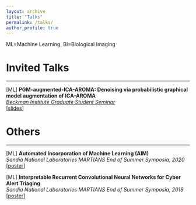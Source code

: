 ```yaml
---
layout: archive
title: "Talks"
permalink: /talks/
author_profile: true
---
```


ML=Machine Learning, BI=Biological Imaging

# Invited Talks
---
[ML] **PGM-augmented-ICA-AROMA: Denoising via probabilistic graphical model augmentation of ICA-AROMA**<br>
<a href="https://beckman.illinois.edu/about/news/article/2022/03/30/grad-students-to-present-research-april-6">*Beckman Institute Graduate Student Seminar*</a><br>
[<a href="/talk/causal_fmri_denoising-beckman_seminar-040622.pptx" target="_blank">slides</a>]

# Others
---
[ML] **Automated Incorporation of Machine Learning (AIM)**<br>
*Sandia National Laboratories MARTIANS End of Summer Symposia, 2020*<br>
[<a href="https://www.osti.gov/servlets/purl/1811429" target="_blank">poster</a>]

[ML] **Interpretable Recurrent Convolutional Neural Networks for Cyber Alert Triaging**<br>
*Sandia National Laboratories MARTIANS End of Summer Symposia, 2019*<br>
[<a href="https://www.osti.gov/biblio/1645642-interpretable-recurrent-convolutional-neural-networks-cyber-alert-triaging" target="_blank">poster</a>]
